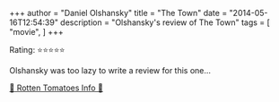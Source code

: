 +++
author = "Daniel Olshansky"
title = "The Town"
date = "2014-05-16T12:54:39"
description = "Olshansky's review of The Town"
tags = [
    "movie",
]
+++

Rating: ⭐⭐⭐⭐⭐

Olshansky was too lazy to write a review for this one...

[🍅 Rotten Tomatoes Info 🍅](https://www.rottentomatoes.com//m/the_town)